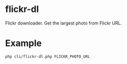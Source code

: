 # flickr-dl
Flickr downloader.
Get the largest photo from Flickr URL.

# Example
`php cli/flickr-dl.php FLICKR_PHOTO_URL`
